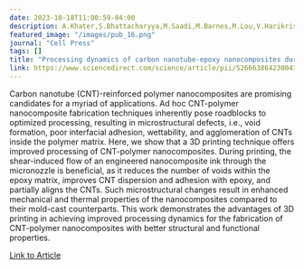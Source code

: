 ```yaml
---
date: 2023-10-18T11:00:59-04:00
description: A.Khater,S.Bhattacharyya,M.Saadi,M.Barnes,M.Lou,V.Harikrishnan,S.M.Sajadi,P.J.Boul,C.S.Tiwary, H, Zhu, M.M. Rahman, P. Ajayan
featured_image: "/images/pub_16.png"
journal: "Cell Press"
tags: []
title: "Processing dynamics of carbon nanotube-epoxy nanocomposites during 3D printing"
link: https://www.sciencedirect.com/science/article/pii/S2666386423004307?via%3Dihub
---
```


 Carbon nanotube (CNT)-reinforced polymer nanocomposites are promising candidates for a myriad of applications. Ad hoc CNT-polymer nanocomposite fabrication techniques inherently pose roadblocks to optimized processing, resulting in microstructural defects, i.e., void formation, poor interfacial adhesion, wettability, and agglomeration of CNTs inside the polymer matrix. Here, we show that a 3D printing technique offers improved processing of CNT-polymer nanocomposites. During printing, the shear-induced flow of an engineered nanocomposite ink through the micronozzle is beneficial, as it reduces the number of voids within the epoxy matrix, improves CNT dispersion and adhesion with epoxy, and partially aligns the CNTs. Such microstructural changes result in enhanced mechanical and thermal properties of the nanocomposites compared to their mold-cast counterparts. This work demonstrates the advantages of 3D printing in achieving improved processing dynamics for the fabrication of CNT-polymer nanocomposites with better structural and functional properties.

[Link to Article](https://www.sciencedirect.com/science/article/pii/S2666386423004307?via%3Dihub)
